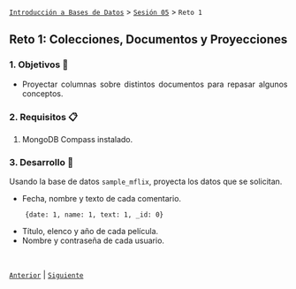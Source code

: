 [`Introducción a Bases de Datos`](../../README.md) > [`Sesión 05`](../Readme.md) > `Reto 1`
	
## Reto 1: Colecciones, Documentos y Proyecciones

<div style="text-align: justify;">

### 1. Objetivos :dart:

- Proyectar columnas sobre distintos documentos para repasar algunos conceptos.

### 2. Requisitos :clipboard:

1. MongoDB Compass instalado.

### 3. Desarrollo :rocket:

Usando la base de datos `sample_mflix`, proyecta los datos que se solicitan.

- Fecha, nombre y texto de cada comentario.
~~~mongodb
	{date: 1, name: 1, text: 1, _id: 0}
~~~
- Título, elenco y año de cada película.
- Nombre y contraseña de cada usuario.

<br/>

[`Anterior`](../Ejemplo-01/Readme.md) | [`Siguiente`](../Readme.md)

</div>
